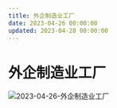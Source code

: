 ```yaml
---
title: 外企制造业工厂
date: 2023-04-26 00:00:00
updated: 2023-04-28 00:00:00
---
```


# 外企制造业工厂

![2023-04-26-外企制造业工厂](assets/2023-04-26-外企制造业工厂.png)

